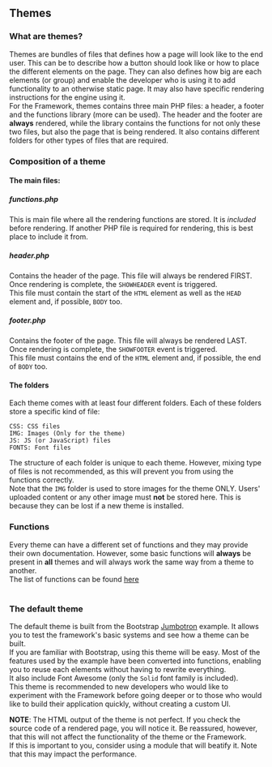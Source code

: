 ## Themes

### What are themes?
Themes are bundles of files that defines how a page will look like to the end user. This can be to describe how a button should look like or how to place the different elements on the page. They can also defines how big are each elements (or group) and enable the developer who is using it to add functionality to an otherwise static page. It may also have specific rendering instructions for the engine using it.<br/>
For the Framework, themes contains three main PHP files: a header, a footer and the functions library (more can be used). The header and the footer are **always** rendered, while the library contains the functions for not only these two files, but also the page that is being rendered. It also contains different folders for other types of files that are required.
<br/>

### Composition of a theme
#### The main files:
##### functions.php
This is main file where all the rendering functions are stored. It is *included* before rendering. If another PHP file is required for rendering, this is best place to include it from.
##### header.php
Contains the header of the page. This file will always be rendered FIRST. Once rendering is complete, the `SHOWHEADER` event is triggered.<br/>
This file must contain the start of the `HTML` element as well as the `HEAD` element and, if possible, `BODY` too.
##### footer.php
Contains the footer of the page. This file will always be rendered LAST. Once rendering is complete, the `SHOWFOOTER` event is triggered.<br/>
This file must contains the end of the `HTML` element and, if possible, the end of `BODY` too.

#### The folders
Each theme comes with at least four different folders. Each of these folders store a specific kind of file:
```
CSS: CSS files
IMG: Images (Only for the theme)
JS: JS (or JavaScript) files
FONTS: Font files
```
The structure of each folder is unique to each theme. However, mixing type of files is not recommended, as this will prevent you from using the functions correctly.<br/>
Note that the `IMG` folder is used to store images for the theme ONLY. Users' uploaded content or any other image must **not** be stored here. This is because they can be lost if a new theme is installed.
<br/>

### Functions
Every theme can have a different set of functions and they may provide their own documentation. However, some basic functions will **always** be present in **all** themes and will always work the same way from a theme to another.<br/>
The list of functions can be found [here](./functions/Home)<br/>
<br/>

### The default theme
The default theme is built from the Bootstrap [Jumbotron](https://getbootstrap.com/docs/4.2/examples/jumbotron) example. It allows you to test the framework's basic systems and see how a theme can be built.<br/>
If you are familiar with Bootstrap, using this theme will be easy. Most of the features used by the example have been converted into functions, enabling you to reuse each elements without having to rewrite everything.<br/>
It also include Font Awesome (only the `Solid` font family is included).<br/>
This theme is recommended to new developers who would like to experiment with the Framework before going deeper or to those who would like to build their application quickly, without creating a custom UI.<br/>

**NOTE**: The HTML output of the theme is not perfect. If you check the source code of a rendered page, you will notice it. Be reassured, however, that this will not affect the functionality of the theme or the Framework.<br/>
If this is important to you, consider using a module that will beatify it. Note that this may impact the performance.